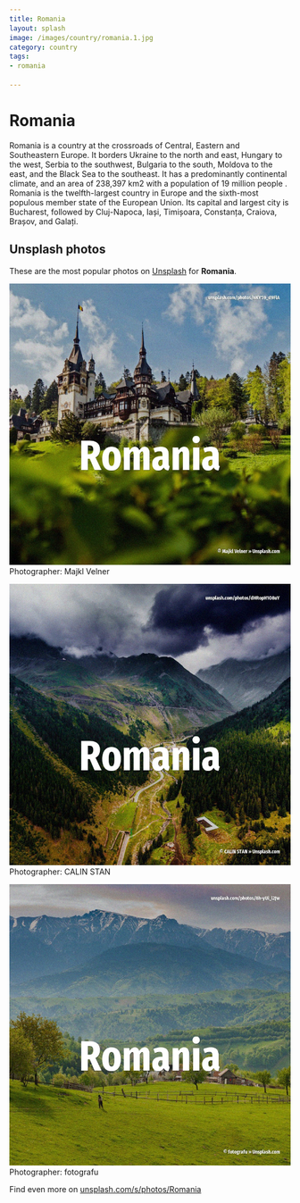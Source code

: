 ```yaml
---
title: Romania
layout: splash
image: /images/country/romania.1.jpg
category: country
tags:
- romania

---
```

# Romania

Romania  is a country at the crossroads of Central, Eastern and Southeastern Europe. It borders Ukraine to the north and east, Hungary to the west, Serbia to the southwest, Bulgaria to  the south, Moldova to the east, and the Black Sea to the southeast. It has a predominantly continental climate, and an area of 238,397 km2  with a population of 19  million people . Romania is the twelfth-largest country in Europe and the sixth-most populous member state of the  European Union. Its capital and largest city is Bucharest, followed by Cluj-Napoca, Iași, Timișoara, Constanța,  Craiova, Brașov, and Galați. 

 
## Unsplash photos
These are the most popular photos on [Unsplash](https://unsplash.com) for **Romania**.
 
![Romania](/images/country/romania.1.jpg)
Photographer:  Majkl Velner
 
![Romania](/images/country/romania.2.jpg)
Photographer:  CALIN STAN
 
![Romania](/images/country/romania.3.jpg)
Photographer:  fotografu
 
Find even more on [unsplash.com/s/photos/Romania](https://unsplash.com/s/photos/Romania)
 
